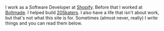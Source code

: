 I work as a Software Developer at [Shopify](https://shopify.com). Before that I
worked at [Boltmade](http://boltmade.com). I helped build
[20Skaters](https://20skaters.com). I also have a life that isn't about work,
but that's not what this site is for. Sometimes (almost never, really) I write things and you can read them below.

